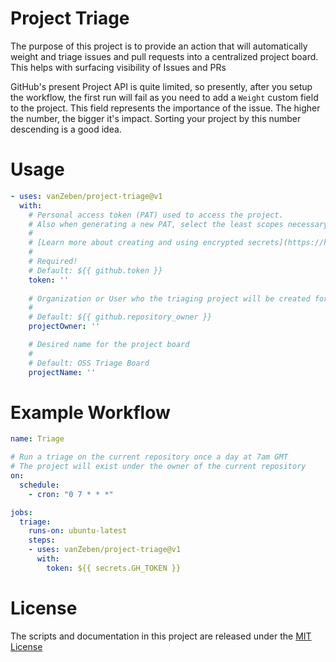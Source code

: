 # Project Triage
The purpose of this project is to provide an action that will automatically weight and triage issues and pull requests into a centralized project board. This helps with surfacing visibility of Issues and PRs

GitHub's present Project API is quite limited, so presently, after you setup the workflow, the first run will fail as you need to add a `Weight` custom field to the project. This field represents the importance of the issue. The higher the number, the bigger it's impact. Sorting your project by this number descending is a good idea.

# Usage

<!-- start usage -->
```yaml
- uses: vanZeben/project-triage@v1
  with:
    # Personal access token (PAT) used to access the project. 
    # Also when generating a new PAT, select the least scopes necessary [project, read-project]. 
    #
    # [Learn more about creating and using encrypted secrets](https://help.github.com/en/actions/automating-your-workflow-with-github-actions/creating-and-using-encrypted-secrets)
    #
    # Required!
    # Default: ${{ github.token }}
    token: ''
    
    # Organization or User who the triaging project will be created for
    #
    # Default: ${{ github.repository_owner }}
    projectOwner: ''

    # Desired name for the project board
    #
    # Default: OSS Triage Board
    projectName: ''
```


# Example Workflow
```yaml
name: Triage

# Run a triage on the current repository once a day at 7am GMT
# The project will exist under the owner of the current repository
on:
  schedule:
    - cron: "0 7 * * *"

jobs:
  triage:
    runs-on: ubuntu-latest
    steps:
    - uses: vanZeben/project-triage@v1
      with:
        token: ${{ secrets.GH_TOKEN }}
 ```


# License

The scripts and documentation in this project are released under the [MIT License](LICENSE)
